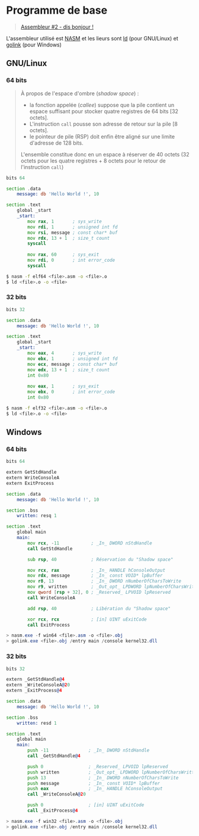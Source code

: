 # Programme de base

> [Assembleur #2 - dis bonjour !](https://www.youtube.com/watch?v=22UPjfgyRzI)

L'assembleur utilisé est [NASM](https://nasm.us/) et les lieurs sont [ld](https://www.gnu.org/software/binutils/) (pour GNU/Linux) et [golink](http://godevtool.com/) (pour Windows)

## GNU/Linux

### 64 bits

> À propos de l'espace d'ombre (_shadow space_) :
>
> - la fonction appelée (_callee_) suppose que la pile contient un espace suffisant pour stocker quatre registres de 64 bits [32 octets].
> - L'instruction `call` pousse son adresse de retour sur la pile [8 octets].
> - le pointeur de pile (RSP) doit enfin être aligné sur une limite d'adresse de 128 bits.
>
> L'ensemble constitue donc en un espace à réserver de 40 octets (32 octets pour les quatre registres + 8 octets pour le retour de l'instruction `call`)

```asm
bits 64

section .data
    message: db 'Hello World !', 10

section .text
    global _start
    _start:
        mov rax, 1       ; sys_write
        mov rdi, 1       ; unsigned int fd
        mov rsi, message ; const char* buf
        mov rdx, 13 + 1  ; size_t count
        syscall
        
        mov rax, 60      ; sys_exit
        mov rdi, 0       ; int error_code
        syscall
```
```bash
$ nasm -f elf64 <file>.asm -o <file>.o
$ ld <file>.o -o <file>
```

### 32 bits

```asm
bits 32

section .data
    message: db 'Hello World !', 10

section .text
    global _start
    _start:
        mov eax, 4       ; sys_write
        mov ebx, 1       ; unsigned int fd
        mov ecx, message ; const char* buf
        mov edx, 13 + 1  ; size_t count
        int 0x80
        
        mov eax, 1       ; sys_exit
        mov ebx, 0       ; int error_code
        int 0x80
```
```bash
$ nasm -f elf32 <file>.asm -o <file>.o
$ ld <file>.o -o <file>
```

## Windows

### 64 bits

```asm
bits 64

extern GetStdHandle
extern WriteConsoleA
extern ExitProcess

section .data
	message: db 'Hello World !', 10

section .bss
	written: resq 1

section .text
	global main
	main:
		mov rcx, -11            ; _In_ DWORD nStdHandle
		call GetStdHandle

		sub rsp, 40             ; Réservation du "Shadow space"

		mov rcx, rax            ; _In_ HANDLE hConsoleOutput
		mov rdx, message        ; _In_ const VOID* lpBuffer
		mov r8, 13              ; _In_ DWORD nNumberOfCharsToWrite
		mov r9, written         ; _Out_opt_ LPDWORD lpNumberOfCharsWritten
		mov qword [rsp + 32], 0 ; _Reserved_ LPVOID lpReserved
		call WriteConsoleA

		add rsp, 40             ; Libération du "Shadow space"

		xor rcx, rcx            ; [in] UINT uExitCode
		call ExitProcess
```
```powershell
> nasm.exe -f win64 <file>.asm -o <file>.obj
> golink.exe <file>.obj /entry main /console kernel32.dll
```

### 32 bits

```asm
bits 32

extern _GetStdHandle@4
extern _WriteConsoleA@20
extern _ExitProcess@4

section .data
	message: db 'Hello World !', 10

section .bss
	written: resd 1

section .text
	global main
	main:
		push -11               ; _In_ DWORD nStdHandle
		call _GetStdHandle@4

		push 0                 ; _Reserved_ LPVOID lpReserved
		push written           ; _Out_opt_ LPDWORD lpNumberOfCharsWritten
		push 13                ; _In_ DWORD nNumberOfCharsToWrite
		push message           ; _In_ const VOID* lpBuffer
		push eax               ; _In_ HANDLE hConsoleOutput
		call _WriteConsoleA@20

		push 0                 ; [in] UINT uExitCode
		call _ExitProcess@4
```
```powershell
> nasm.exe -f win32 <file>.asm -o <file>.obj
> golink.exe <file>.obj /entry main /console kernel32.dll
```

